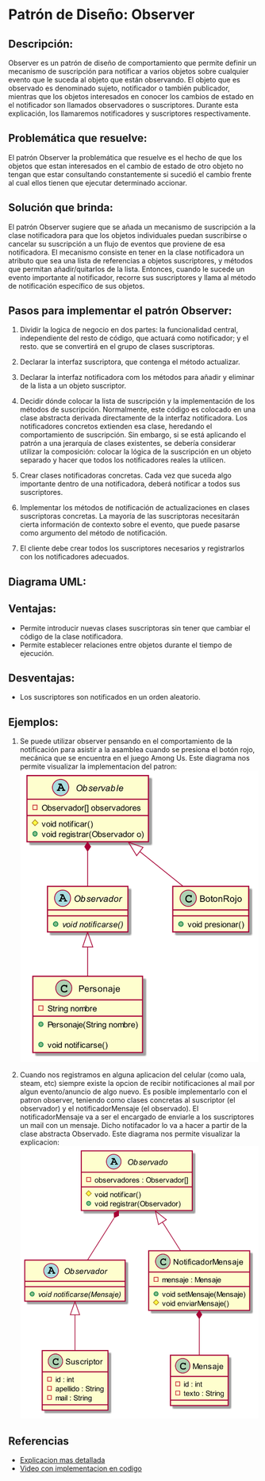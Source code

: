 # Patrón de Diseño: Observer

## Descripción:

Observer es un patrón de diseño de comportamiento que permite definir un mecanismo de suscripción para notificar a varios objetos sobre cualquier evento que le suceda al objeto que están observando. El objeto que es observado es denominado sujeto, notificador o también publicador, mientras que los objetos interesados en conocer los cambios de estado en el notificador son llamados observadores o suscriptores. Durante esta explicación, los llamaremos notificadores y suscriptores respectivamente.

## Problemática que resuelve:

El patrón Observer la problemática que resuelve es el hecho de que los objetos que estan interesados en el cambio de estado de otro objeto no tengan que estar consultando constantemente si sucedió el cambio frente al cual ellos tienen que ejecutar determinado accionar.

## Solución que brinda:

El patrón Observer sugiere que se añada un mecanismo de suscripción a la clase notificadora para que los objetos individuales puedan suscribirse o cancelar su suscripción a un flujo de eventos que proviene de esa notificadora. El mecanismo consiste en tener en la clase notificadora un atributo que sea una lista de referencias a objetos suscriptores, y métodos que permitan añadir/quitarlos de la lista. Entonces, cuando le sucede un evento importante al notificador, recorre sus suscriptores y llama al método de notificación específico de sus objetos.

## Pasos para implementar el patrón Observer:

1. Dividir la logica de negocio en dos partes: la funcionalidad central, independiente del resto de código, que actuará como notificador; y el resto. que se convertirá en el grupo de clases suscriptoras.

2. Declarar la interfaz suscriptora, que contenga el método actualizar.

3. Declarar la interfaz notificadora com los métodos para añadir y eliminar de la lista a un objeto suscriptor.

4. Decidir dónde colocar la lista de suscripción y la implementación de los métodos de suscripción. Normalmente, este código es colocado en una clase abstracta derivada directamente de la interfaz notificadora. Los notificadores concretos extienden esa clase, heredando el comportamiento de suscripción. Sin embargo, si se está aplicando el patrón a una jerarquía de clases existentes, se debería considerar utilizar la composición: colocar la lógica de la suscripción en un objeto separado y hacer que todos los notificadores reales la utilicen.

5. Crear clases notificadoras concretas. Cada vez que suceda algo importante dentro de una notificadora, deberá notificar a todos sus suscriptores.

6. Implementar los métodos de notificación de actualizaciones en clases suscriptoras concretas. La mayoría de las suscriptoras necesitarán cierta información de contexto sobre el evento, que puede pasarse como argumento del método de notificación.

7. El cliente debe crear todos los suscriptores necesarios y registrarlos con los notificadores adecuados.

## Diagrama UML:

## Ventajas:

* Permite introducir nuevas clases suscriptoras sin tener que cambiar el código de la clase notificadora. 
* Permite establecer relaciones entre objetos durante el tiempo de ejecución.

## Desventajas:
* Los suscriptores son notificados en un orden aleatorio.

## Ejemplos:

1. Se puede utilizar observer pensando en el comportamiento de la notificación para asistir a la asamblea cuando se presiona el botón rojo, mecánica que se encuentra en el juego Among Us. Este diagrama nos permite visualizar la implementacion del patron:
![](diagramas/amongUsUML.png)

2. Cuando nos registramos en alguna aplicacion del celular (como uala, steam, etc) siempre existe la opcion de recibir notificaciones al mail por algun evento/anuncio de algo nuevo. Es posible implementarlo con el patron observer, teniendo como clases concretas al suscriptor (el observador) y el notificadorMensaje (el observado). 
El notificadorMensaje va a ser el encargado de enviarle a los suscriptores un mail con un mensaje. Dicho notifacador lo va a hacer a partir de la clase abstracta Observado. Este diagrama nos permite visualizar la explicacion:
![](diagramas/MensajeUML.png)

## Referencias
- [Explicacion mas detallada](https://refactoring.guru/es/design-patterns/observer)
- [Video con implementacion en codigo](https://www.youtube.com/watch?v=HFkZb1g8faA)